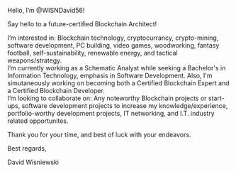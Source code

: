Hello, I’m @WISNDavid56!

Say hello to a future-certified Blockchain Architect!

I’m interested in: Blockchain technology, cryptocurrancy, crypto-mining, software development, PC building, video games, woodworking, fantasy football, self-sustainability, renewable energy, and tactical weapons/strategy.\
I’m currently working as a Schematic Analyst while seeking a Bachelor's in Information Technology, emphasis in Software Development. Also, I'm simutaneously working on becoming both a Certified Blockchain Expert and a Certified Blockchain Developer.\
I’m looking to collaborate on: Any noteworthy Blockchain projects or start-ups, software development projects to increase my knowledge/experience, portfolio-worthy development projects, IT networking, and I.T. industry related opportunites.

Thank you for your time, and best of luck with your endeavors.

Best regards,

David Wisniewski
